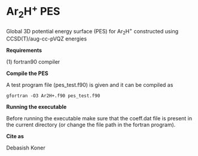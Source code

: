 # Ar<sub>2</sub>H<sup>+</sup> PES
Global 3D potential energy surface (PES) for Ar<sub>2</sub>H<sup>+</sup> constructed using CCSD(T)/aug-cc-pVQZ energies
 
**Requirements**

(1) fortran90 compiler

**Compile the PES**

A test program file (pes_test.f90) is given and it can be compiled as

`gfortran -O3 Ar2H+.f90 pes_test.f90`

**Running the executable**

Before running the executable make sure that the coeff.dat file is present in the current directory (or change the file path in the fortran program).

**Cite as**

Debasish Koner
